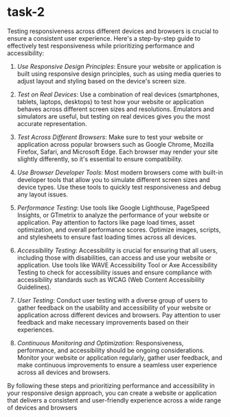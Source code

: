# task-2

Testing responsiveness across different devices and browsers is crucial to ensure a consistent user experience. Here's a step-by-step guide to effectively test responsiveness while prioritizing performance and accessibility:

1. *Use Responsive Design Principles*: Ensure your website or application is built using responsive design principles, such as using media queries to adjust layout and styling based on the device's screen size.

2. *Test on Real Devices*: Use a combination of real devices (smartphones, tablets, laptops, desktops) to test how your website or application behaves across different screen sizes and resolutions. Emulators and simulators are useful, but testing on real devices gives you the most accurate representation.

3. *Test Across Different Browsers*: Make sure to test your website or application across popular browsers such as Google Chrome, Mozilla Firefox, Safari, and Microsoft Edge. Each browser may render your site slightly differently, so it's essential to ensure compatibility.

4. *Use Browser Developer Tools*: Most modern browsers come with built-in developer tools that allow you to simulate different screen sizes and device types. Use these tools to quickly test responsiveness and debug any layout issues.

5. *Performance Testing*: Use tools like Google Lighthouse, PageSpeed Insights, or GTmetrix to analyze the performance of your website or application. Pay attention to factors like page load times, asset optimization, and overall performance scores. Optimize images, scripts, and stylesheets to ensure fast loading times across all devices.

6. *Accessibility Testing*: Accessibility is crucial for ensuring that all users, including those with disabilities, can access and use your website or application. Use tools like WAVE Accessibility Tool or Axe Accessibility Testing to check for accessibility issues and ensure compliance with accessibility standards such as WCAG (Web Content Accessibility Guidelines).

7. *User Testing*: Conduct user testing with a diverse group of users to gather feedback on the usability and accessibility of your website or application across different devices and browsers. Pay attention to user feedback and make necessary improvements based on their experiences.

8. *Continuous Monitoring and Optimization*: Responsiveness, performance, and accessibility should be ongoing considerations. Monitor your website or application regularly, gather user feedback, and make continuous improvements to ensure a seamless user experience across all devices and browsers.

By following these steps and prioritizing performance and accessibility in your responsive design approach, you can create a website or application that delivers a consistent and user-friendly experience across a wide range of devices and browsers
